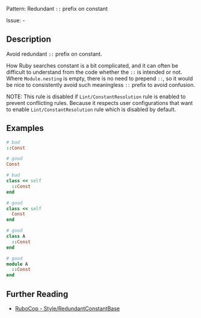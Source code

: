 Pattern: Redundant `::` prefix on constant

Issue: -

## Description

Avoid redundant `::` prefix on constant.

How Ruby searches constant is a bit complicated, and it can often be difficult to
understand from the code whether the `::` is intended or not. Where `Module.nesting`
is empty, there is no need to prepend `::`, so it would be nice to consistently
avoid such meaningless `::` prefix to avoid confusion.

NOTE: This rule is disabled if `Lint/ConstantResolution` rule is enabled to prevent
conflicting rules. Because it respects user configurations that want to enable
`Lint/ConstantResolution` rule which is disabled by default.

## Examples

```ruby
# bad
::Const

# good
Const

# bad
class << self
  ::Const
end

# good
class << self
  Const
end

# good
class A
  ::Const
end

# good
module A
  ::Const
end
```

## Further Reading

* [RuboCop - Style/RedundantConstantBase](https://docs.rubocop.org/rubocop/cops_style.html#styleredundantconstantbase)
